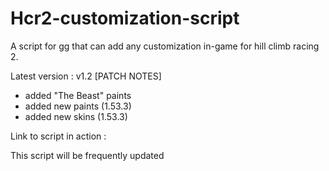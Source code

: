 # Hcr2-customization-script
A script for gg that can add any customization in-game for hill climb racing 2.

Latest version : v1.2
[PATCH NOTES]
* added "The Beast" paints
* added new paints (1.53.3)
* added new skins (1.53.3)

Link to script in action :


This script will be frequently updated

